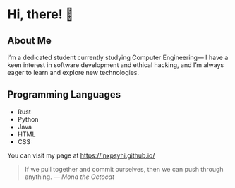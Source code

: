 # Hi, there! :wave:

## About Me
I’m a dedicated student currently studying Computer Engineering—  I have a keen interest in software development and ethical hacking,
and I’m always eager to learn and explore new technologies.

## Programming Languages
- Rust
- Python
- Java
- HTML
- CSS

You can visit my page at https://lnxpsyhi.github.io/

> If we pull together and commit ourselves, then we can push through anything.
— *Mona the Octocat*

<!-- TO DO: add more details about me later -->
